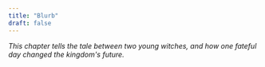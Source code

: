 ```yaml
---
title: "Blurb"
draft: false
---
```


*This chapter tells the tale between two young witches, and how one fateful day changed the kingdom's future.*
